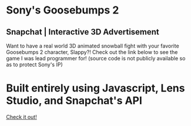# Sony's Goosebumps 2 

## Snapchat | Interactive 3D Advertisement

Want to have a real world 3D animated snowball fight with your favorite Goosebumps 2 character, Slappy?! Check out the link below to see the game I was lead programmer for! (source code is not publicly available so as to protect Sony's IP)

# Built entirely using Javascript, Lens Studio, and Snapchat's API

[Check it out!](https://igniteie.com/work/gb2-home-entertainment/)
